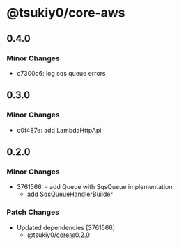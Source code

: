 # @tsukiy0/core-aws

## 0.4.0

### Minor Changes

- c7300c6: log sqs queue errors

## 0.3.0

### Minor Changes

- c0f487e: add LambdaHttpApi

## 0.2.0

### Minor Changes

- 3761566: - add Queue with SqsQueue implementation
  - add SqsQueueHandlerBuilder

### Patch Changes

- Updated dependencies [3761566]
  - @tsukiy0/core@0.2.0
